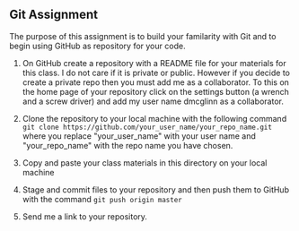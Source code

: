 
## Git Assignment

The purpose of this assignment is to build your familarity with Git and to 
begin using GitHub as repository for your code. 

1. On GitHub create a repository with a README file for your materials for this
class. I do not care if it is private or public. However if you decide to create
a private repo then you must add me as a collaborator. To this on the home page
of your repository click on the settings button (a wrench and a screw driver)
and add my user name dmcglinn as a collaborator. 

2. Clone the repository to your local machine with the following command
`git clone https://github.com/your_user_name/your_repo_name.git` where you
replace "your_user_name" with your user name and "your_repo_name" with the repo
name you have chosen.

3. Copy and paste your class materials in this directory on your local machine

4. Stage and commit files to your repository and then push them to GitHub with
the command `git push origin master`

5. Send me a link to your repository. 


